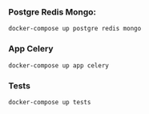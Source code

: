 ### Postgre Redis Mongo:
`docker-compose up postgre redis mongo`

### App Celery
`docker-compose up app celery`

### Tests
`docker-compose up tests`
